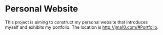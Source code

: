 # Personal Website

This project is aiming to construct my personal website that introduces myself and exhibits my portfolio. 
The location is http://jma10.com/#Portfolio. 
